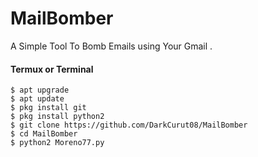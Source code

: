 # MailBomber
A Simple Tool To Bomb Emails using Your Gmail .

#### Termux or Terminal
```
$ apt upgrade
$ apt update
$ pkg install git
$ pkg install python2
$ git clone https://github.com/DarkCurut08/MailBomber
$ cd MailBomber
$ python2 Moreno77.py
```
